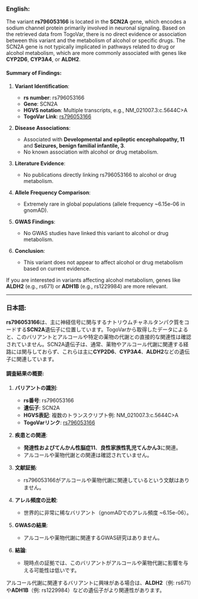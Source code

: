 ### English:
The variant **rs796053166** is located in the **SCN2A** gene, which encodes a sodium channel protein primarily involved in neuronal signaling. Based on the retrieved data from TogoVar, there is no direct evidence or association between this variant and the metabolism of alcohol or specific drugs. The SCN2A gene is not typically implicated in pathways related to drug or alcohol metabolism, which are more commonly associated with genes like **CYP2D6**, **CYP3A4**, or **ALDH2**.

#### Summary of Findings:
1. **Variant Identification**:
   - **rs number**: rs796053166
   - **Gene**: SCN2A
   - **HGVS notation**: Multiple transcripts, e.g., NM_021007.3:c.5644C>A
   - **TogoVar Link**: [rs796053166](https://togovar.org/variant/2-165389450-C-A)

2. **Disease Associations**:
   - Associated with **Developmental and epileptic encephalopathy, 11** and **Seizures, benign familial infantile, 3**.
   - No known association with alcohol or drug metabolism.

3. **Literature Evidence**:
   - No publications directly linking rs796053166 to alcohol or drug metabolism.

4. **Allele Frequency Comparison**:
   - Extremely rare in global populations (allele frequency ~6.15e-06 in gnomAD).

5. **GWAS Findings**:
   - No GWAS studies have linked this variant to alcohol or drug metabolism.

6. **Conclusion**:
   - This variant does not appear to affect alcohol or drug metabolism based on current evidence.

If you are interested in variants affecting alcohol metabolism, genes like **ALDH2** (e.g., rs671) or **ADH1B** (e.g., rs1229984) are more relevant.

---

### 日本語:
**rs796053166**は、主に神経信号に関与するナトリウムチャネルタンパク質をコードする**SCN2A**遺伝子に位置しています。TogoVarから取得したデータによると、このバリアントとアルコールや特定の薬物の代謝との直接的な関連性は確認されていません。SCN2A遺伝子は、通常、薬物やアルコール代謝に関連する経路には関与しておらず、これらは主に**CYP2D6**、**CYP3A4**、**ALDH2**などの遺伝子に関連しています。

#### 調査結果の概要:
1. **バリアントの識別**:
   - **rs番号**: rs796053166
   - **遺伝子**: SCN2A
   - **HGVS表記**: 複数のトランスクリプト例: NM_021007.3:c.5644C>A
   - **TogoVarリンク**: [rs796053166](https://togovar.org/variant/2-165389450-C-A)

2. **疾患との関連**:
   - **発達性およびてんかん性脳症11**、**良性家族性乳児てんかん3**に関連。
   - アルコールや薬物代謝との関連は確認されていません。

3. **文献証拠**:
   - rs796053166がアルコールや薬物代謝に関連しているという文献はありません。

4. **アレル頻度の比較**:
   - 世界的に非常に稀なバリアント（gnomADでのアレル頻度 ~6.15e-06）。

5. **GWASの結果**:
   - アルコールや薬物代謝に関連するGWAS研究はありません。

6. **結論**:
   - 現時点の証拠では、このバリアントがアルコールや薬物代謝に影響を与える可能性は低いです。

アルコール代謝に関連するバリアントに興味がある場合は、**ALDH2**（例: rs671）や**ADH1B**（例: rs1229984）などの遺伝子がより関連性があります。